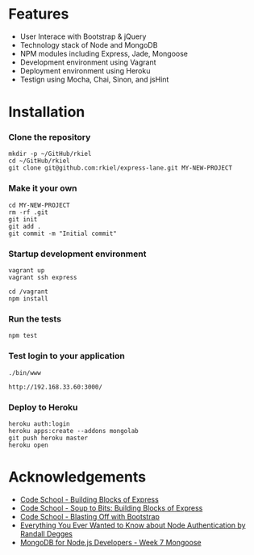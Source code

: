 # Features

* User Interace with Bootstrap & jQuery
* Technology stack of Node and MongoDB
* NPM modules including Express, Jade, Mongoose
* Development environment using Vagrant
* Deployment environment using Heroku
* Testign using Mocha, Chai, Sinon, and jsHint

# Installation

### Clone the repository

    mkdir -p ~/GitHub/rkiel
    cd ~/GitHub/rkiel
    git clone git@github.com:rkiel/express-lane.git MY-NEW-PROJECT

### Make it your own

    cd MY-NEW-PROJECT
    rm -rf .git
    git init
    git add .
    git commit -m "Initial commit"

### Startup development environment

    vagrant up
    vagrant ssh express

    cd /vagrant
    npm install

### Run the tests

    npm test

### Test login to your application

    ./bin/www

    http://192.168.33.60:3000/

### Deploy to Heroku

    heroku auth:login
    heroku apps:create --addons mongolab
    git push heroku master
    heroku open

# Acknowledgements

* [Code School - Building Blocks of Express](https://www.codeschool.com/courses/building-blocks-of-express-js)
* [Code School - Soup to Bits: Building Blocks of Express](https://www.codeschool.com/screencasts/soup-to-bits-building-blocks-of-express-js)
* [Code School - Blasting Off with Bootstrap](https://www.codeschool.com/courses/blasting-off-with-bootstrap)
* [Everything You Ever Wanted to Know about Node Authentication by Randall Degges](https://www.youtube.com/watch?v=FkPqcIJvEPk)
* [MongoDB for Node.js Developers - Week 7 Mongoose](https://university.mongodb.com/courses/M101JS/about)
